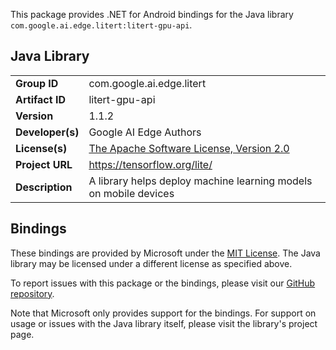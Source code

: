 This package provides .NET for Android bindings for the Java library `com.google.ai.edge.litert:litert-gpu-api`.

## Java Library

| | |
|-|-|
| **Group ID** | com.google.ai.edge.litert |
| **Artifact ID** | litert-gpu-api |
| **Version** | 1.1.2 |
| **Developer(s)** | Google AI Edge Authors |
| **License(s)** | [The Apache Software License, Version 2.0](http://www.apache.org/licenses/LICENSE-2.0.txt) |
| **Project URL** | https://tensorflow.org/lite/ |
| **Description** | A library helps deploy machine learning models on mobile devices |

## Bindings

These bindings are provided by Microsoft under the [MIT License](https://opensource.org/licenses/MIT). The Java
library may be licensed under a different license as specified above.

To report issues with this package or the bindings, please visit our [GitHub repository](https://aka.ms/android-libraries).

Note that Microsoft only provides support for the bindings. For support on
usage or issues with the Java library itself, please visit the library's project page.
